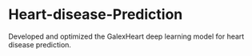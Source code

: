 # Heart-disease-Prediction
Developed and optimized the GalexHeart deep learning model for heart disease prediction.
